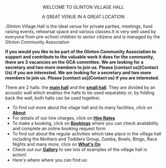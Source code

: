 <p style="text-align: center">WELCOME TO GLINTON VILLAGE HALL</p>

<p style="text-align: center;">A GREAT VENUE IN A GREAT LOCATION</p>

.Glinton Village Hall is the ideal venue for private parties, meetings, fund raising events, rehearsal space and various classes.It is very well used by everyone from pre-school children to senior citizens and is managed by the Glinton Community Association<br /> 

**If you would you like to be part of the Glinton Community Association to support and contribute to the valuable work it does for the community, there are 3 vacancies on the GCA committee.
We are looking for a secretary and two more members to join us. Please [contact us](Contact Us) if you are interested.
We are looking for a secretary and two more members to join us. Please [contact us](Contact us) if you are interested.**



There are 2 halls: the [**main hall**](/photos/MainHall.jpg) and the [**small hall**](/photos/SmallHall.jpg). They are divided by an acoustic wall which enables the halls to be used separately or, by folding back the wall, both halls can be used together.<br />
 
- To find out more about the vilage hall and its many facilities, click on [**About**](/about)
- For details of our hire charges, click on [**Hire Rates**](/hire-rates)<br /> 
- To make a booking, click on  [**Bookings**](/bookings) where you can check availability and complete an online booking request form<br /> 
- To find out about the regular activities which take place in the village hall including the  Mothers and Toddlers Group, Zumba, Bowls, Bingo, Race Nights and many more, click on
[**What's On**](/whats-on)<br /> 
- Check out our [**Gallery**](/gallery) to see lots of examples of  the village hall in action!
- Here's where where you can find us: 
